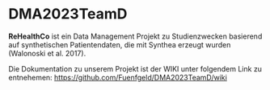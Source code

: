 # DMA2023TeamD

**ReHealthCo** ist ein Data Management Projekt zu Studienzwecken basierend auf synthetischen Patientendaten, die mit Synthea erzeugt wurden (Walonoski et al. 2017).

Die Dokumentation zu unserem Projekt ist der WIKI unter folgendem Link zu entnehemen:
https://github.com/Fuenfgeld/DMA2023TeamD/wiki
